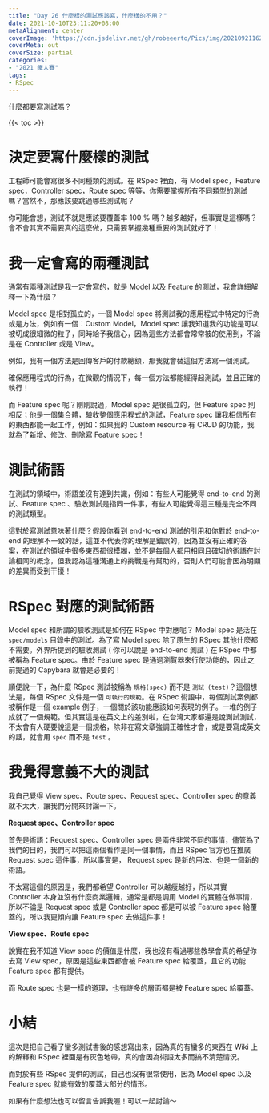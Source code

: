 ```yaml
---
title: "Day 26 什麼樣的測試應該寫，什麼樣的不用？"
date: 2021-10-10T23:11:20+08:00
metaAlignment: center
coverImage: 'https://cdn.jsdelivr.net/gh/robeeerto/Pics/img/202109211620030.png' 
coverMeta: out
coverSize: partial
categories:
- "2021 鐵人賽"
tags:
- RSpec
---
```


什麼都要寫測試嗎？
<!--more-->
{{< toc >}}

# 決定要寫什麼樣的測試

工程師可能會寫很多不同種類的測試。在 RSpec 裡面，有 Model spec，Feature spec，Controller spec，Route spec 等等，你需要掌握所有不同類型的測試嗎？當然不，那應該要跳過哪些測試呢？

你可能會想，測試不就是應該要覆蓋率 100 % 嗎？越多越好，但事實是這樣嗎？會不會其實不需要真的這麼做，只需要掌握幾種重要的測試就好了！

# 我一定會寫的兩種測試

通常有兩種測試是我一定會寫的，就是 Model 以及 Feature 的測試，我會詳細解釋一下為什麼？

Model spec 是相對孤立的，一個 Model spec 將測試我的應用程式中特定的行為或是方法，例如有一個：Custom Model，Model spec 讓我知道我的功能是可以被切成很細微的粒子，同時給予我信心，因為這些方法都會常常被的使用到，不論是在 Controller 或是 View。

例如，我有一個方法是回傳客戶的付款總額，那我就會替這個方法寫一個測試。

確保應用程式的行為，在微觀的情況下，每一個方法都能經得起測試，並且正確的執行！

而 Feature spec 呢？剛剛說過，Model spec 是很孤立的，但 Feature spec 則相反；他是一個集合體，驗收整個應用程式的測試，Feature spec 讓我相信所有的東西都能一起工作，例如：如果我的 Custom resource 有 CRUD 的功能，我就為了新增、修改、刪除寫 Feature spec！

# 測試術語

在測試的領域中，術語並沒有達到共識，例如：有些人可能覺得 end-to-end 的測試、Feature spec 、驗收測試是指同一件事，有些人可能覺得這三種是完全不同的測試類型。

這對於寫測試意味著什麼？假設你看到 end-to-end 測試的引用和你對於 end-to-end 的理解不一致的話，這並不代表你的理解是錯誤的，因為並沒有正確的答案，在測試的領域中很多東西都很模糊，並不是每個人都用相同且確切的術語在討論相同的概念，但我認為這種溝通上的挑戰是有幫助的，否則人們可能會因為明顯的差異而受到干擾！

# RSpec 對應的測試術語

Model spec 和所謂的驗收測試是如何在 RSpec 中對應呢？ Model spec 是活在 `spec/models` 目錄中的測試。為了寫 Model spec 除了原生的 RSpec 其他什麼都不需要。外界所提到的驗收測試 ( 你可以說是 end-to-end 測試 ) 在 RSpec 中都被稱為 Feature spec。由於 Feature spec 是通過瀏覽器來行使功能的，因此之前提過的 Capybara 就會是必要的！

順便說一下，為什麼 RSpec 測試被稱為 `規格(spec)` 而不是 `測試 (test)`？這個想法是，每個 RSpec 文件是一個 `可執行的規範`。在 RSpec 術語中，每個測試案例都被稱作是一個 example 例子，一個關於該功能應該如何表現的例子。一堆的例子成就了一個規範。但其實這是在英文上的差別啦，在台灣大家都還是說測試測試，不太會有人硬要說這是一個規格，除非在寫文章強調正確性才會，或是要寫成英文的話，就會用 `spec` 而不是 `test` 。 

# 我覺得意義不大的測試

我自己覺得 View spec、Route spec、Request spec、Controller spec 的意義就不太大，讓我們分開來討論一下。

**Request spec、Controller spec**

首先是術語：Request spec、Controller spec 是兩件非常不同的事情，儘管為了我們的目的，我們可以把這兩個看作是同一個事情，而且 RSpec 官方也在推廣 Request spec 這件事，所以事實是， Request spec 是新的用法、也是一個新的術語。

不太寫這個的原因是，我們都希望 Controller 可以越瘦越好，所以其實 Controller 本身並沒有什麼商業邏輯，通常是都是調用 Model 的實體在做事情，所以不論是 Request spec 或是 Controller spec 都是可以被 Feature spec 給覆蓋的，所以我更傾向讓 Feature spec 去做這件事！

**View spec、Route spec**

說實在我不知道 View spec 的價值是什麼，我也沒有看過哪些教學會真的希望你去寫 View spec，原因是這些東西都會被 Feature spec 給覆蓋，且它的功能 Feature spec 都有提供。

而 Route spec 也是一樣的道理，也有許多的層面都是被 Feature spec 給覆蓋。

# 小結

這次是把自己看了蠻多測試書後的感想寫出來，因為真的有蠻多的東西在 Wiki 上的解釋和 RSpec 裡面是有灰色地帶，真的會因為術語太多而搞不清楚情況。

而對於有些 RSpec 提供的測試，自己也沒有很常使用，因為 Model spec 以及 Feature spec 就能有效的覆蓋大部分的情形。

如果有什麼想法也可以留言告訴我喔！可以一起討論～



